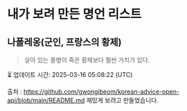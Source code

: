 # 내가 보려 만든 명언 리스트

##  나폴레옹(군인, 프랑스의 황제)
> 살아 있는 졸병이 죽은 황제보다 훨씬 가치가 있다.


⏳ 업데이트 시간: 2025-03-16 05:08:22 (UTC)

출처 : https://github.com/gwongibeom/korean-advice-open-api/blob/main/README.md
재밌게 보려고 만들었습니다.
